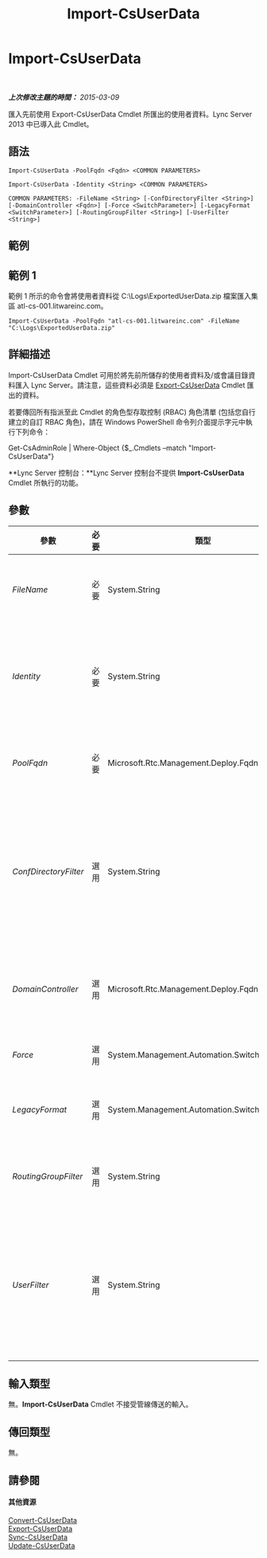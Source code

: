 ﻿---
title: Import-CsUserData
TOCTitle: Import-CsUserData
ms:assetid: f39ef951-ee5b-4200-b6fb-68a4d4d6e86f
ms:mtpsurl: https://technet.microsoft.com/zh-tw/library/JJ205373(v=OCS.15)
ms:contentKeyID: 49292800
ms.date: 08/24/2015
mtps_version: v=OCS.15
ms.translationtype: HT
---

# Import-CsUserData

 

_**上次修改主題的時間：** 2015-03-09_

匯入先前使用 Export-CsUserData Cmdlet 所匯出的使用者資料。Lync Server 2013 中已導入此 Cmdlet。

## 語法

    Import-CsUserData -PoolFqdn <Fqdn> <COMMON PARAMETERS>

    Import-CsUserData -Identity <String> <COMMON PARAMETERS>

    COMMON PARAMETERS: -FileName <String> [-ConfDirectoryFilter <String>] [-DomainController <Fqdn>] [-Force <SwitchParameter>] [-LegacyFormat <SwitchParameter>] [-RoutingGroupFilter <String>] [-UserFilter <String>]

## 範例

## 範例 1

範例 1 所示的命令會將使用者資料從 C:\\Logs\\ExportedUserData.zip 檔案匯入集區 atl-cs-001.litwareinc.com。

    Import-CsUserData -PoolFqdn "atl-cs-001.litwareinc.com" -FileName "C:\Logs\ExportedUserData.zip"

## 詳細描述

Import-CsUserData Cmdlet 可用於將先前所儲存的使用者資料及/或會議目錄資料匯入 Lync Server。請注意，這些資料必須是 [Export-CsUserData](export-csuserdata.md) Cmdlet 匯出的資料。

若要傳回所有指派至此 Cmdlet 的角色型存取控制 (RBAC) 角色清單 (包括您自行建立的自訂 RBAC 角色)，請在 Windows PowerShell 命令列介面提示字元中執行下列命令：

Get-CsAdminRole | Where-Object {$\_.Cmdlets –match "Import-CsUserData"}

**Lync Server 控制台：**Lync Server 控制台不提供 **Import-CsUserData** Cmdlet 所執行的功能。

## 參數


<table>
<colgroup>
<col style="width: 25%" />
<col style="width: 25%" />
<col style="width: 25%" />
<col style="width: 25%" />
</colgroup>
<thead>
<tr class="header">
<th>參數</th>
<th>必要</th>
<th>類型</th>
<th>說明</th>
</tr>
</thead>
<tbody>
<tr class="odd">
<td><p><em>FileName</em></p></td>
<td><p>必要</p></td>
<td><p>System.String</p></td>
<td><p>含有已匯出使用者資料之輸入檔案的完整路徑。例如：</p>
<p>-InputFile &quot;C:\Data\ExportedUsers.xml&quot;</p></td>
</tr>
<tr class="even">
<td><p><em>Identity</em></p></td>
<td><p>必要</p></td>
<td><p>System.String</p></td>
<td><p>要匯入資料之資料庫的服務識別。例如：</p>
<p>-Identity &quot;UserDatabase:atl-sql-001.litwareinc.com&quot;</p>
<p>請勿在同一個命令中同時使用 Identity 與 PoolFqdn 參數。</p></td>
</tr>
<tr class="odd">
<td><p><em>PoolFqdn</em></p></td>
<td><p>必要</p></td>
<td><p>Microsoft.Rtc.Management.Deploy.Fqdn</p></td>
<td><p>正在匯入使用者資料之登錄器集區的完整網域名稱。例如：</p>
<p>–PoolFqdn &quot;atl-cs-001.litwareinc.com&quot;</p></td>
</tr>
<tr class="even">
<td><p><em>ConfDirectoryFilter</em></p></td>
<td><p>選用</p></td>
<td><p>System.String</p></td>
<td><p>指定此參數時，可讓您匯入指定會議目錄的會議目錄資訊。例如，若要從識別碼為 13 的會議目錄匯入資料，請使用下列語法：</p>
<p>-ConfDirectoryFilter 13</p>
<p>您可以使用以下命令傳回會議目錄識別碼：</p>
<p>Get-CsConferenceDirectory</p></td>
</tr>
<tr class="odd">
<td><p><em>DomainController</em></p></td>
<td><p>選用</p></td>
<td><p>Microsoft.Rtc.Management.Deploy.Fqdn</p></td>
<td><p>讓管理員指定要在執行 <strong>Import-CsUserData</strong> Cmdlet 時使用的網域控制站的 FQDN。若未指定，該 Cmdlet 會使用第一個可用的網域控制站。</p></td>
</tr>
<tr class="even">
<td><p><em>Force</em></p></td>
<td><p>選用</p></td>
<td><p>System.Management.Automation.SwitchParameter</p></td>
<td><p>隱藏執行命令時可能發生的非嚴重錯誤訊息。</p></td>
</tr>
<tr class="odd">
<td><p><em>LegacyFormat</em></p></td>
<td><p>選用</p></td>
<td><p>System.Management.Automation.SwitchParameter</p></td>
<td><p>指出要匯入的資料是從舊版 Lync Server 或 Office Communications Server 匯出。</p></td>
</tr>
<tr class="even">
<td><p><em>RoutingGroupFilter</em></p></td>
<td><p>選用</p></td>
<td><p>System.String</p></td>
<td><p>可讓您限制只可匯入相同路由群組之使用者的資料。Lync Server 會利用路由群組判別使用者登錄所在的前端伺服器。</p></td>
</tr>
<tr class="odd">
<td><p><em>UserFilter</em></p></td>
<td><p>選用</p></td>
<td><p>System.String</p></td>
<td><p>可讓您匯入單一使用者的使用者資料。若要轉換指定使用者的資料 (僅限該使用者)，請將 UserFilter 參數設為該使用者的 SIP 位址，並確定省略 sip: 首碼。例如：</p>
<p>-UserFilter &quot;kenmyer@litwareinc.com&quot;</p>
<p>此參數可讓您一次匯入一位使用者的資料。</p></td>
</tr>
</tbody>
</table>


## 輸入類型

無。**Import-CsUserData** Cmdlet 不接受管線傳送的輸入。

## 傳回類型

無。

## 請參閱

#### 其他資源

[Convert-CsUserData](convert-csuserdata.md)  
[Export-CsUserData](export-csuserdata.md)  
[Sync-CsUserData](sync-csuserdata.md)  
[Update-CsUserData](update-csuserdata.md)

